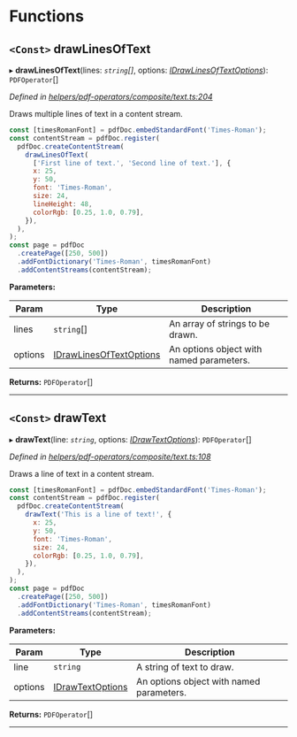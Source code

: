

# Functions

<a id="drawlinesoftext"></a>

## `<Const>` drawLinesOfText

▸ **drawLinesOfText**(lines: *`string`[]*, options: *[IDrawLinesOfTextOptions](../interfaces/_helpers_pdf_operators_composite_text_.idrawlinesoftextoptions.md)*): `PDFOperator`[]

*Defined in [helpers/pdf-operators/composite/text.ts:204](https://github.com/Hopding/pdf-lib/blob/dd3a0e3/src/helpers/pdf-operators/composite/text.ts#L204)*

Draws multiple lines of text in a content stream.

```javascript
const [timesRomanFont] = pdfDoc.embedStandardFont('Times-Roman');
const contentStream = pdfDoc.register(
  pdfDoc.createContentStream(
    drawLinesOfText(
      ['First line of text.', 'Second line of text.'], {
      x: 25,
      y: 50,
      font: 'Times-Roman',
      size: 24,
      lineHeight: 48,
      colorRgb: [0.25, 1.0, 0.79],
    }),
  ),
);
const page = pdfDoc
  .createPage([250, 500])
  .addFontDictionary('Times-Roman', timesRomanFont)
  .addContentStreams(contentStream);
```

**Parameters:**

| Param | Type | Description |
| ------ | ------ | ------ |
| lines | `string`[] |  An array of strings to be drawn. |
| options | [IDrawLinesOfTextOptions](../interfaces/_helpers_pdf_operators_composite_text_.idrawlinesoftextoptions.md) |  An options object with named parameters. |

**Returns:** `PDFOperator`[]

___
<a id="drawtext"></a>

## `<Const>` drawText

▸ **drawText**(line: *`string`*, options: *[IDrawTextOptions](../interfaces/_helpers_pdf_operators_composite_text_.idrawtextoptions.md)*): `PDFOperator`[]

*Defined in [helpers/pdf-operators/composite/text.ts:108](https://github.com/Hopding/pdf-lib/blob/dd3a0e3/src/helpers/pdf-operators/composite/text.ts#L108)*

Draws a line of text in a content stream.

```javascript
const [timesRomanFont] = pdfDoc.embedStandardFont('Times-Roman');
const contentStream = pdfDoc.register(
  pdfDoc.createContentStream(
    drawText('This is a line of text!', {
      x: 25,
      y: 50,
      font: 'Times-Roman',
      size: 24,
      colorRgb: [0.25, 1.0, 0.79],
    }),
  ),
);
const page = pdfDoc
  .createPage([250, 500])
  .addFontDictionary('Times-Roman', timesRomanFont)
  .addContentStreams(contentStream);
```

**Parameters:**

| Param | Type | Description |
| ------ | ------ | ------ |
| line | `string` |  A string of text to draw. |
| options | [IDrawTextOptions](../interfaces/_helpers_pdf_operators_composite_text_.idrawtextoptions.md) |  An options object with named parameters. |

**Returns:** `PDFOperator`[]

___

